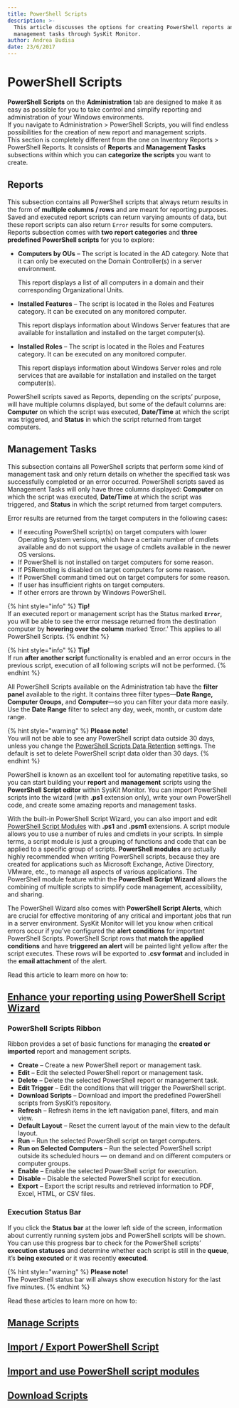```yaml
---
title: PowerShell Scripts
description: >-
  This article discusses the options for creating PowerShell reports and
  management tasks through SysKit Monitor.
author: Andrea Budisa
date: 23/6/2017
---
```


# PowerShell Scripts

**PowerShell Scripts** on the **Administration** tab are designed to make it as easy as possible for you to take control and simplify reporting and administration of your Windows environments.  
If you navigate to Administration &gt; PowerShell Scripts, you will find endless possibilities for the creation of new report and management scripts.  
This section is completely different from the one on Inventory Reports &gt; PowerShell Reports. It consists of **Reports** and **Management Tasks** subsections within which you can **categorize the scripts** you want to create.

## Reports

This subsection contains all PowerShell scripts that always return results in the form of **multiple columns / rows** and are meant for reporting purposes. Saved and executed report scripts can return varying amounts of data, but these report scripts can also return `Error` results for some computers.  
Reports subsection comes with **two report categories** and **three predefined PowerShell scripts** for you to explore:

* **Computers by OUs** – The script is located in the AD category. Note that it can only be executed on the Domain Controller\(s\) in a server environment.

  This report displays a list of all computers in a domain and their corresponding Organizational Units.

* **Installed Features** – The script is located in the Roles and Features category. It can be executed on any monitored computer.

  This report displays information about Windows Server features that are available for installation and installed on the target computer\(s\).

* **Installed Roles** – The script is located in the Roles and Features category. It can be executed on any monitored computer.

  This report displays information about Windows Server roles and role services that are available for installation and installed on the target computer\(s\).

PowerShell scripts saved as Reports, depending on the scripts’ purpose, will have multiple columns displayed, but some of the default columns are: **Computer** on which the script was executed, **Date/Time** at which the script was triggered, and **Status** in which the script returned from target computers.

## Management Tasks

This subsection contains all PowerShell scripts that perform some kind of management task and only return details on whether the specified task was successfully completed or an error occurred. PowerShell scripts saved as Management Tasks will only have three columns displayed: **Computer** on which the script was executed, **Date/Time** at which the script was triggered, and **Status** in which the script returned from target computers.

Error results are returned from the target computers in the following cases:

* If executing PowerShell script\(s\) on target computers with lower Operating System versions, which have a certain number of cmdlets available and do not support the usage of cmdlets available in the newer OS versions.
* If PowerShell is not installed on target computers for some reason.
* If PSRemoting is disabled on target computers for some reason.
* If PowerShell command timed out on target computers for some reason.
* If user has insufficient rights on target computers.
* If other errors are thrown by Windows PowerShell.

{% hint style="info" %}
**Tip!**   
If an executed report or management script has the Status marked **`Error`**, you will be able to see the error message returned from the destination computer by **hovering over the column** marked ‘Error.’ This applies to all PowerShell Scripts.
{% endhint %}

{% hint style="info" %}
**Tip!**   
If run **after another script** functionality is enabled and an error occurs in the previous script, execution of all following scripts will not be performed.
{% endhint %}

All PowerShell Scripts available on the Administration tab have the **filter panel** available to the right. It contains three filter types—**Date Range, Computer Groups,** and **Computer**—so you can filter your data more easily. Use the **Date Range** filter to select any day, week, month, or custom date range.

{% hint style="warning" %}
**Please note!**  
You will not be able to see any PowerShell script data outside 30 days, unless you change the [PowerShell Scripts Data Retention](../backstage-screen/configuration/options.md#data-retention) settings. The default is set to delete PowerShell script data older than 30 days.
{% endhint %}

PowerShell is known as an excellent tool for automating repetitive tasks, so you can start building your **report** and **management** scripts using the **PowerShell Script editor** within SysKit Monitor. You can import PowerShell scripts into the wizard \(with **.ps1** extension only\), write your own PowerShell code, and create some amazing reports and management tasks.

With the built-in PowerShell Script Wizard, you can also import and edit [PowerShell Script Modules](../../how-to/powershell-scripts/import-and-use-ps-script-modules.md) with **.ps1** and **.psm1** extensions. A script module allows you to use a number of rules and cmdlets in your scripts. In simple terms, a script module is just a grouping of functions and code that can be applied to a specific group of scripts. **PowerShell modules** are actually highly recommended when writing PowerShell scripts, because they are created for applications such as Microsoft Exchange, Active Directory, VMware, etc., to manage all aspects of various applications. The PowerShell module feature within the **PowerShell Script Wizard** allows the combining of multiple scripts to simplify code management, accessibility, and sharing.

The PowerShell Wizard also comes with **PowerShell Script Alerts**, which are crucial for effective monitoring of any critical and important jobs that run in a server environment. SysKit Monitor will let you know when critical errors occur if you’ve configured the **alert conditions** for important PowerShell Scripts. PowerShell Script rows that **match the applied conditions** and have **triggered an alert** will be painted light yellow after the script executes. These rows will be exported to **.csv format** and included in the **email attachment** of the alert.

Read this article to learn more on how to:

## [Enhance your reporting using PowerShell Script Wizard](../../how-to/powershell-scripts/powershell-wizard.md)

### PowerShell Scripts Ribbon

Ribbon provides a set of basic functions for managing the **created or imported** report and management scripts.

* **Create** – Create a new PowerShell report or management task.
* **Edit** – Edit the selected PowerShell report or management task.
* **Delete** – Delete the selected PowerShell report or management task.
* **Edit Trigger** – Edit the conditions that will trigger the PowerShell script.
* **Download Scripts** – Download and import the predefined PowerShell scripts from SysKit’s repository.
* **Refresh** – Refresh items in the left navigation panel, filters, and main view.
* **Default Layout** – Reset the current layout of the main view to the default layout.
* **Run** – Run the selected PowerShell script on target computers.
* **Run on Selected Computers** – Run the selected PowerShell script outside its scheduled hours — on demand and on different computers or computer groups.
* **Enable** – Enable the selected PowerShell script for execution.
* **Disable** – Disable the selected PowerShell script for execution.
* **Export** – Export the script results and retrieved information to PDF, Excel, HTML, or CSV files.

### Execution Status Bar

If you click the **Status bar** at the lower left side of the screen, information about currently running system jobs and PowerShell scripts will be shown. You can use this progress bar to check for the PowerShell scripts’ **execution statuses** and determine whether each script is still in the **queue**, it’s **being executed** or it was recently **executed**.

{% hint style="warning" %}
**Please note!**  
The PowerShell status bar will always show execution history for the last five minutes.
{% endhint %}

Read these articles to learn more on how to:

## [Manage Scripts](../../how-to/powershell-scripts/manage-scripts.md)

## [Import / Export PowerShell Script](../../how-to/powershell-scripts/import-ps-script.md)

## [Import and use PowerShell script modules](../../how-to/powershell-scripts/import-and-use-ps-script-modules.md)

## [Download Scripts](../../how-to/powershell-scripts/download-scripts.md)

